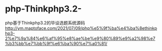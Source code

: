 # php-Thinkphp3.2-
php基于Thinkphp3.2的毕设选题系统源码
http://ym.maptoface.com/2021/07/09/php%e5%9f%ba%e4%ba%8ethinkphp3-2%e7%9a%84%e6%af%95%e8%ae%be%e9%80%89%e9%a2%98%e7%b3%bb%e7%bb%9f%e6%ba%90%e7%a0%81/
